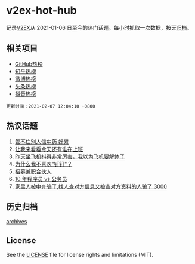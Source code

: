 # v2ex-hot-hub

 记录[V2EX](https://www.v2ex.com/)从 2021-01-06 日至今的热门话题。每小时抓取一次数据，按天[归档](archives)。
 
 ## 相关项目

- [GitHub热榜](https://github.com/lonnyzhang423/github-hot-hub)
- [知乎热榜](https://github.com/lonnyzhang423/zhihu-hot-hub)
- [微博热榜](https://github.com/lonnyzhang423/weibo-hot-hub)
- [头条热榜](https://github.com/lonnyzhang423/toutiao-hot-hub)
- [抖音热榜](https://github.com/lonnyzhang423/douyin-hot-hub)


 `更新时间：2021-02-07 12:04:10 +0800`

## 热议话题

1. [管不住别人信中药 好累](https://www.v2ex.com/t/751935)
1. [让我来看看今天还有谁在上班](https://www.v2ex.com/t/751953)
1. [昨天坐飞机抖得非常厉害，我以为飞机要解体了](https://www.v2ex.com/t/751842)
1. [为什么我不喜欢"钉钉"？](https://www.v2ex.com/t/751881)
1. [招募兼职合伙人](https://www.v2ex.com/t/751795)
1. [10 年程序员 vs 公务员](https://www.v2ex.com/t/751931)
1. [家里人被中介骗了,找人查对方信息又被查对方资料的人骗了 3000](https://www.v2ex.com/t/751809)

## 历史归档

[archives](archives)

## License

See the [LICENSE](LICENSE) file for license rights and limitations (MIT).
